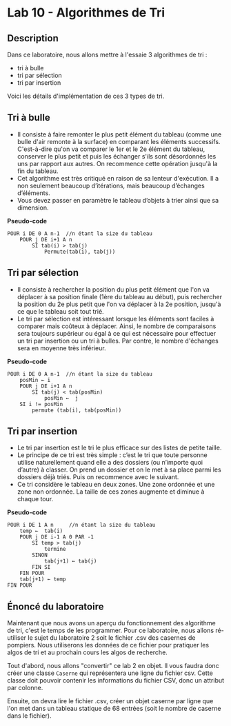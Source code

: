 # Lab 10 - Algorithmes de Tri

## Description
Dans ce laboratoire, nous allons mettre à l'essaie 3 algorithmes de tri : 
- tri à bulle
- tri par sélection
- tri par insertion

Voici les détails d'implémentation de ces 3 types de tri.

## Tri à bulle
- Il consiste à faire remonter le plus petit élément du tableau (comme une bulle d'air remonte à la surface) en comparant les éléments successifs. C'est-à-dire qu'on va comparer le 1er et le 2e élément du tableau, conserver le plus petit et puis les échanger s'ils sont désordonnés les uns par rapport aux autres. On recommence cette opération jusqu'à la fin du tableau.
- Cet algorithme est très critiqué en raison de sa lenteur d'exécution. Il a non seulement beaucoup d’itérations, mais beaucoup d’échanges d’éléments.
- Vous devez passer en paramètre le tableau d’objets à trier ainsi que sa dimension.

**Pseudo-code**
```
POUR i DE 0 A n-1  //n étant la size du tableau
    POUR j DE i+1 A n
        SI tab(i) > tab(j)
            Permute(tab(i), tab(j))
```


## Tri par sélection 
- Il consiste à rechercher la position du plus petit élément que l'on va déplacer à sa position finale (1ère du tableau au début), puis rechercher la position du 2e plus petit que l'on va déplacer à la 2e position, jusqu'à ce que le tableau soit tout trié.
- Le tri par sélection est intéressant lorsque les éléments sont faciles à comparer mais coûteux à déplacer. Ainsi, le nombre de comparaisons sera toujours supérieur ou égal à ce qui est nécessaire pour effectuer un tri par insertion ou un tri à bulles. Par contre, le nombre d'échanges sera en moyenne très inférieur.

**Pseudo-code**
```
POUR i DE 0 A n-1  //n étant la size du tableau
    posMin ← i
    POUR j DE i+1 A n
        SI tab(j) < tab(posMin)
            posMin ←  j
    SI i != posMin
        permute (tab(i), tab(posMin))
```

## Tri par insertion
- Le tri par insertion est le tri le plus efficace sur des listes de petite taille.
- Le principe de ce tri est très simple : c’est le tri que toute personne utilise naturellement quand elle a des dossiers (ou n’importe quoi d’autre) à classer. On prend un dossier et on le met à sa place parmi les dossiers déjà triés. Puis on recommence avec le suivant.
- Ce tri considère le tableau en deux zones. Une zone ordonnée et une zone non ordonnée. La taille de ces zones augmente et diminue à chaque tour.

**Pseudo-code**
```
POUR i DE 1 A n		//n étant la size du tableau
    temp ←  tab(i)
    POUR j DE i-1 A 0 PAR -1
        SI temp > tab(j)
            termine
        SINON 
            tab(j+1) ← tab(j)
        FIN SI
    FIN POUR
    tab(j+1) ← temp
FIN POUR
```

## Énoncé du laboratoire
Maintenant que nous avons un aperçu du fonctionnement des algorithme de tri, c'est le temps de les programmer.  Pour ce laboratoire, nous allons ré-utiliser le sujet du laboratoire 2 soit le fichier .csv des casernes de pompiers.  Nous utiliserons les données de ce fichier pour pratiquer les algos de tri et au prochain cours les algos de recherche.  

Tout d'abord, nous allons "convertir" ce lab 2 en objet.  Il vous faudra donc créer une classe `Caserne` qui représentera une ligne du fichier csv.  Cette classe doit pouvoir contenir les informations du fichier CSV, donc un attribut par colonne.

Ensuite, on devra lire le fichier .csv, créer un objet caserne par ligne que l'on met dans un tableau statique de 68 entrées (soit le nombre de caserne dans le fichier).   
